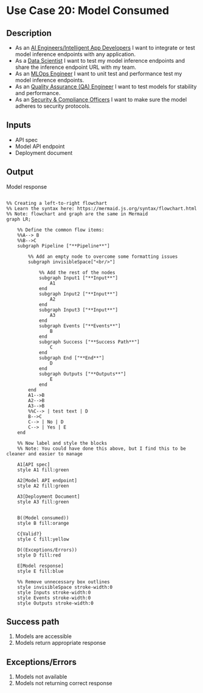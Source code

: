 # Use Case 20: Model Consumed

## Description

* As an <a href='https://github.com/MLOps-OpenAPI/arch-diagrams?tab=readme-ov-file#ai-engineers--intelligent-app-developers'>AI Engineers/Intelligent App Developers</a> I want to integrate or test model inference endpoints with any application.
* As a <a href="https://github.com/MLOps-OpenAPI/arch-diagrams?tab=readme-ov-file#data-scientists">Data Scientist</a> I want to test my model inference endpoints and share the inference endpoint URL with my team.
* As an <a href="https://github.com/MLOps-OpenAPI/arch-diagrams?tab=readme-ov-file#mlops-engineers">MLOps Engineer</a> I want to unit test and performance test my model inference endpoints.
* As an <a href="https://github.com/MLOps-OpenAPI/arch-diagrams?tab=readme-ov-file#quality-assurance-qa-engineers">Quality Assurance (QA) Engineer</a> I want to test models for stability and performance.
* As an <a href="https://github.com/MLOps-OpenAPI/arch-diagrams?tab=readme-ov-file#security--compliance-officers">Security & Compliance Officers</a> I want to make sure the model adheres to security protocols.

## Inputs

* API spec
* Model API endpoint
* Deployment document

## Output

Model response

```mermaid

%% Creating a left-to-right flowchart
%% Learn the syntax here: https://mermaid.js.org/syntax/flowchart.html
%% Note: flowchart and graph are the same in Mermaid
graph LR;

    %% Define the common flow items:
    %%A--> B
    %%B-->C
    subgraph Pipeline ["**Pipeline**"]
        
        %% Add an empty node to overcome some formatting issues
        subgraph invisibleSpace["<br/>"]

            %% Add the rest of the nodes
            subgraph Input1 ["**Input**"]
                A1
            end
            subgraph Input2 ["**Input**"]
                A2
            end
            subgraph Input3 ["**Input**"]
                A3
            end
            subgraph Events ["**Events**"]
                B
            end
            subgraph Success ["**Success Path**"]
                C
            end
            subgraph End ["**End**"]
                D
            end
            subgraph Outputs ["**Outputs**"]
                E
            end
        end
        A1-->B
        A2-->B
        A3-->B
        %%C--> | test text | D
        B-->C
        C--> | No | D
        C--> | Yes | E
    end

    %% Now label and style the blocks
    %% Note: You could have done this above, but I find this to be cleaner and easier to manage

    A1[API spec]
    style A1 fill:green

    A2[Model API endpoint]
    style A2 fill:green

    A3[Deployment Document]
    style A3 fill:green


    B((Model consumed))
    style B fill:orange

    C{Valid?}
    style C fill:yellow

    D((Exceptions/Errors))
    style D fill:red

    E[Model response]
    style E fill:blue

    %% Remove unnecessary box outlines
    style invisibleSpace stroke-width:0
    style Inputs stroke-width:0
    style Events stroke-width:0
    style Outputs stroke-width:0

```


## Success path

1. Models are accessible
2. Models return appropriate response

## Exceptions/Errors

1. Models not available
2. Models not returning correct response
